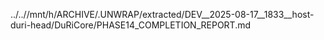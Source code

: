 ../..//mnt/h/ARCHIVE/.UNWRAP/extracted/DEV__2025-08-17__1833__host-duri-head/DuRiCore/PHASE14_COMPLETION_REPORT.md